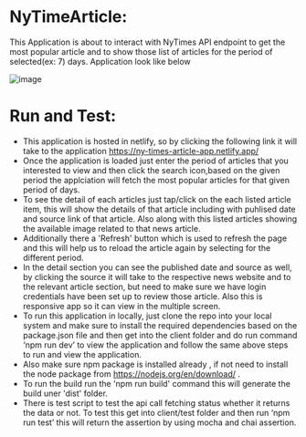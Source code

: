 # NyTimeArticle:

This Application is about to interact with NyTimes API endpoint to get the most popular article and to show those list of articles for the period of selected(ex: 7) days. Application look like below

![image](https://user-images.githubusercontent.com/77061534/161289673-16c5c6c3-1c24-45df-8946-34ec81b2e004.png)


 
# Run and Test:
* This application is hosted in netlify, so by clicking the following link it will take to the application https://ny-times-article-app.netlify.app/
* Once the application is loaded just enter the period of articles that you interested to view and then click the search icon,based on the given period the applciation will fetch the most popular articles for that given period of days.
* To see the detail of each articles just tap/click on the each listed article item, this will show the details of that article including with puhlised date and source link of that article. Also along with this listed articles showing the available image related to that news article.
* Additionally there a 'Refresh' button which is used to refresh the page and this will help us to reload the article again by selecting for the different period.
* In the detail section you can see the published date and source as well, by clicking the source it will take to the respective news website and to the relevant article section, but need to make sure we have login credentials have been set up to review those article. Also this is responsive app so it can view in the multiple screen.
* To run this application in locally, just clone the repo into your local system and make sure to install the required dependencies based on the package.json file and then get into the client folder and do run command ‘npm run dev’ to view the application and follow the same above steps to run and view the application.
* Also make sure npm package is installed already , if not need to install the node package from https://nodejs.org/en/download/ .
* To run the build run the 'npm run build' command this will generate the build uner 'dist' folder.
* There is test script to test the api call fetching status whether it returns the data or not. To test this get into client/test folder and then run ‘npm run test’ this will return the assertion by using mocha and chai assertion. 
